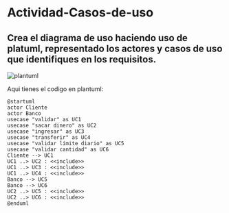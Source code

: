 # Actividad-Casos-de-uso

## Crea el diagrama de uso haciendo uso de platuml, representado los actores y casos de uso que identifiques en los requisitos.

![plantuml](https://github.com/user-attachments/assets/268e08ac-9b8c-47b5-98a8-5a93ad288b6d)

Aqui tienes el codigo en plantuml:
```plantuml
@startuml
actor Cliente
actor Banco
usecase "validar" as UC1
usecase "sacar dinero" as UC2
usecase "ingresar" as UC3
usecase "transferir" as UC4
usecase "validar límite diario" as UC5
usecase "validar cantidad" as UC6
Cliente --> UC1
UC1 ..> UC2 : <<include>>
UC1 ..> UC3 : <<include>>
UC1 ..> UC4 : <<include>>
Banco --> UC5
Banco --> UC6
UC2 ..> UC5 : <<include>>
UC2 ..> UC6 : <<include>>
@enduml
```

